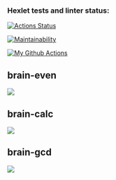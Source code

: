 ### Hexlet tests and linter status:
[![Actions Status](https://github.com/ignatiy-f/frontend-project-lvl1/workflows/hexlet-check/badge.svg)](https://github.com/ignatiy-f/frontend-project-lvl1/actions)

[![Maintainability](https://api.codeclimate.com/v1/badges/a99a88d28ad37a79dbf6/maintainability)](https://codeclimate.com/github/codeclimate/codeclimate/maintainability)

[![My Github Actions](https://github.com/ignatiy-f/frontend-project-lvl1/workflows/my-github-actions/badge.svg)](https://github.com/ignatiy-f/frontend-project-lvl1/actions/workflows/my-github-actions.yml)
## brain-even
<a href="https://asciinema.org/a/TGPzAA3M4K2xl5apK4uhBszjQ" target="_blank"><img src="https://asciinema.org/a/TGPzAA3M4K2xl5apK4uhBszjQ.svg" /></a>

## brain-calc
<a href="https://asciinema.org/a/6EuhWApIb2k5ZLJHcbMMhKbte" target="_blank"><img src="https://asciinema.org/a/6EuhWApIb2k5ZLJHcbMMhKbte.svg" /></a>

## brain-gcd
<a href="https://asciinema.org/a/NAtDKXzHqnS9lvV5R1jwpl1EO" target="_blank"><img src="https://asciinema.org/a/NAtDKXzHqnS9lvV5R1jwpl1EO.svg" /></a>
